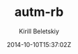 ---
title: "autm-rb"
github: https://github.com/railsr/autm-rb
demo: http://kirqe.github.io/autm-rb/
author: Kirill Beletskiy
draft: true
ssg:
  - Jekyll
cms:
  - No Cms
date: 2014-10-10T15:37:02Z
github_branch: master
---